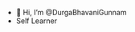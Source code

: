- 👋 Hi, I’m @DurgaBhavaniGunnam
- Self Learner

<!---
Durgabhavanigunnam/Durgabhavanigunnam is a ✨ special ✨ repository because its `README.md` (this file) appears on your GitHub profile.
You can click the Preview link to take a look at your changes.
--->
